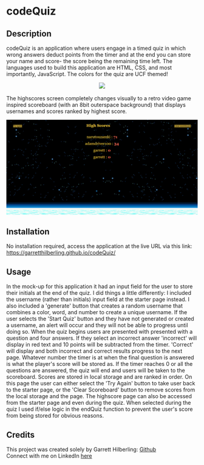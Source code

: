 # codeQuiz

## Description
codeQuiz is an application where users engage in a timed quiz in which wrong answers deduct points from the timer and at the end you can store your name and score- the score being the remaining time left. The languages used to build this application are HTML, CSS, and most importantly, JavaScript. The colors for the quiz are UCF themed!
<div align="center">
  <img src="./assets/images/gif-demonstration.gif" width="700">
</div>

The highscores screen completely changes visually to a retro video game inspired scoreboard (with an 8bit outerspace background) that displays usernames and scores ranked by highest score.

<div align="center">
  <img src="./assets/images/application-screenshot.png?raw=true" width="700">
</div>

## Installation
No installation required, access the application at the live URL via this link: https://garretthilberling.github.io/codeQuiz/

## Usage
In the mock-up for this application it had an input field for the user to store their initials at the end of the quiz. I did things a little differently: I included the username (rather than initials) input field at the starter page instead. I also included a 'generate' button that creates a random username that combines a color, word, and number to create a unique username. If the user selects the 'Start Quiz' button and they have not generated or created a username, an alert will occur and they will not be able to progress until doing so. When the quiz begins users are presented with presented with a question and four answers. If they select an incorrect answer 'incorrect' will display in red text and 10 points will be subtracted from the timer. 'Correct' will display and both incorrect and correct results progress to the next page. Whatever number the timer is at when the final question is answered is what the player's score will be stored as. If the timer reaches 0 or all the questions are answered, the quiz will end and users will be taken to the scoreboard. Scores are stored in local storage and are ranked in order. On this page the user can either select the 'Try Again' button to take user back to the starter page, or the 'Clear Scoreboard' button to remove scores from the local storage and the page. The highscore page can also be accessed from the starter page and even during the quiz. When selected during the quiz I used if/else logic in the endQuiz function to prevent the user's score from being stored for obvious reasons.

## Credits
This project was created solely by Garrett Hilberling: [Github](https://github.com/garretthilberling)
<br>
Connect with me on LinkedIn [here](https://www.linkedin.com/in/garretthilberling/)
